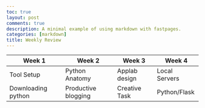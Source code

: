 ```yaml
---
toc: true
layout: post
comments: true
description: A minimal example of using markdown with fastpages.
categories: [markdown]
title: Weekly Review
---
```


| Week 1  | Week 2 | Week 3 | Week 4 
| ------------- | ------------- | ------------- | ------------- |
| Tool Setup  | Python Anatomy  | Applab design | Local Servers |
| Downloading python  | Productive blogging  | Creative Task | Python/Flask |
